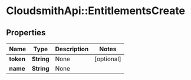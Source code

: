 # CloudsmithApi::EntitlementsCreate

## Properties
Name | Type | Description | Notes
------------ | ------------- | ------------- | -------------
**token** | **String** | None | [optional] 
**name** | **String** | None | 


